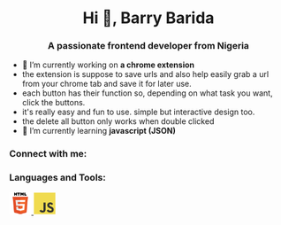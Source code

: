 <h1 align="center">Hi 👋, Barry Barida</h1>
<h3 align="center">A passionate frontend developer from Nigeria</h3>

- 🔭 I’m currently working on **a chrome extension**
- the extension is suppose to save urls and also help easily grab a url from your chrome tab and save it for later use.
- each button has their function so, depending on what task you want, click the buttons.
- it's really easy and fun to use. simple but interactive design too.
- the delete all button only works when double clicked
- 🌱 I’m currently learning **javascript (JSON)**

<h3 align="left">Connect with me:</h3>
<p align="left">
</p>

<h3 align="left">Languages and Tools:</h3>
<p align="left"><a href="https://www.w3.org/html/" target="_blank" rel="noreferrer"> <img src="https://raw.githubusercontent.com/devicons/devicon/master/icons/html5/html5-original-wordmark.svg" alt="html5" width="40" height="40"/> </a> <a href="https://developer.mozilla.org/en-US/docs/Web/JavaScript" target="_blank" rel="noreferrer"> <img src="https://raw.githubusercontent.com/devicons/devicon/master/icons/javascript/javascript-original.svg" alt="javascript" width="40" height="40"/> </a> 

